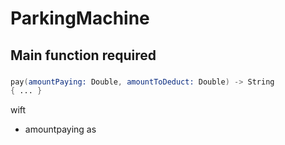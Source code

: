 # ParkingMachine


## Main function required
### 
```s
pay(amountPaying: Double, amountToDeduct: Double) -> String 
{ ... }
```
wift
- amountpaying as 

